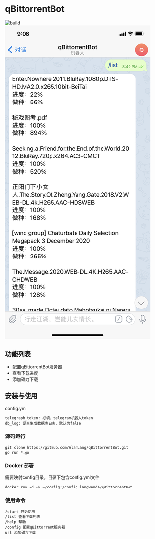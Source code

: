 # qBittorrentBot
![build](https://github.com/AlanLang/qBittorrentBot/workflows/build/badge.svg)
![](./screenshot/image.png)
## 功能列表
* 配置qBittorrentBot服务器
* 查看下载进度
* 添加磁力下载

## 安装与使用
config.yml
```
telegraph_token: 必填，telegram机器人token
db_log: 是否生成数据库日志，默认为false
```
### 源码运行
```
git clone https://github.com/AlanLang/qBittorrentBot.git
go run *.go
```
### Docker 部署
需要映射config目录，目录下包含config.yml文件
```
docker run -d -v ~/config:/config langwenda/qBittorrentBot
```
### 使用命令
```
/start 开始使用
/list 查看下载列表
/help 帮助
/config 配置qBittorrent服务器
url 添加磁力下载
```